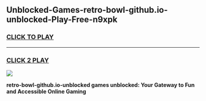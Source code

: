
## Unblocked-Games-retro-bowl-github.io-unblocked-Play-Free-n9xpk
<h3>
<a href="https://premium76.site?title=retro-bowl-github.io-unblocked&ref=12A">CLICK TO PLAY</a></h3>
<hr>

<h3>
<a href="https://premium76.site?title=retro-bowl-github.io-unblocked&ref=12A">CLICK 2 PLAY</a>
  
</h3>

<a href="https://premium76.site?title=retro-bowl-github.io-unblocked&ref=12A"><img src="https://clearcache.store/games.png"></a>


**retro-bowl-github.io-unblocked games unblocked: Your Gateway to Fun and Accessible Online Gaming**
